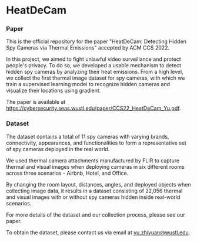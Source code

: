 # HeatDeCam

### Paper

This is the official repository for the paper "HeatDeCam: Detecting Hidden Spy Cameras via Thermal Emissions" accepted by ACM CCS 2022. 

In this project, we aimed to fight unlawful video surveillance and protect people's privacy. To do so, we developed a usable mechanism to detect hidden spy cameras by analyzing their heat emissions. From a high level, we collect the first thermal image dataset for spy cameras, with which we train a supervised learning model to recognize hidden cameras and visualize their locations using gradient.

The paper is available at https://cybersecurity.seas.wustl.edu/paper/CCS22_HeatDeCam_Yu.pdf.

### Dataset

The dataset contains a total of 11 spy cameras with varying brands, connectivity, appearances, and functionalities to form a representative set of spy cameras deployed in the real world.

We used thermal camera attachments manufactured by FLIR to capture thermal and visual images when deploying cameras in six different rooms across three scenarios - Airbnb, Hotel, and Office.

By changing the room layout, distances, angles, and deployed objects when collecting image data, it results in a dataset consisting of 22,056 thermal and visual images with or without spy cameras hidden inside real-world scenarios.

For more details of the dataset and our collection process, please see our paper.

To obtain the dataset, please contact us via email at yu.zhiyuan@wustl.edu.
